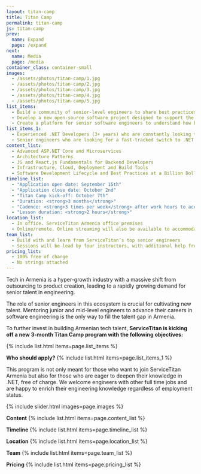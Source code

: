 ```yaml
---
layout: titan-camp
title: Titan Camp
permalink: titan-camp
js: titan-camp
prev:
  name: Expand
  page: /expand
next:
  name: Media
  page: /media
container_class: container-small
images:
  - /assets/photos/titan-camp/1.jpg
  - /assets/photos/titan-camp/2.jpg
  - /assets/photos/titan-camp/3.jpg
  - /assets/photos/titan-camp/4.jpg
  - /assets/photos/titan-camp/5.jpg
list_items:
  - Build a community of senior-level engineers to share best practices, deepen their knowledge in the latest new technologies
  - Develop a new open-source software project designed to support the travel industry while they are currently going through probably the most challenging time in their history
  - Create a platform for senior software engineers to understand how big companies, like ServiceTitan, manage SDLC (software development life cycle), what challenges they have, how they address them, and what tools they use to achieve utmost scalability and productivity
list_items_1: 
  - Experienced .NET Developers (3+ years) who are constantly looking to level up their game
  - Senior engineers who are looking for a fast-tracked switch to .NET
content_list:
  - Advanced ASP.NET Core and Microservices
  - Architecture Patterns
  - JS and React.js Fundamentals for Backend Developers
  - Infrastructure, Cloud, Deployment and Build Tools
  - Software Development Lifecycle and Best Practices at a Billion Dollar Product Company
timeline_list:
  - "Application open date: September 15th"
  - "Application close date: October 2nd"
  - "Titan Camp kick-off: October 7th"
  - "Duration: <strong>3 months</strong>"
  - "Cadence: <strong>3 times per week</strong> after work hours to accommodate people with full time jobs"
  - "Lesson duration: <strong>2 hours</strong>"
location_list: 
  - In office. ServiceTitan Armenia office premises
  - Online/remote. Online streaming will also be available to accommodate participants that prefer it
team_list:
  - Build with and learn from ServiceTitan’s top senior engineers
  - Sessions will be lead by four instructors, with additional help from ten mentors who will be available to answer questions and provide support throughout the program
pricing_list:
  - 100% free of charge
  - No strings attached
---
```


Tech in Armenia is a hyper-growth industry with a massive shift from outsourcing to product creation, leading to a rapidly growing demand for senior talent in engineering.

The role of senior engineers in this ecosystem is crucial for cultivating new talent. Mentoring junior and mid-level engineers to advance their careers in software engineering is the only way to fill the talent gap in Armenia.

To further invest in building Armenian tech talent, <strong>ServiceTitan is kicking off a new 3-month Titan Camp program with the following objectives:</strong>

{% include list.html items=page.list_items %}

<strong>Who should apply?</strong>
{% include list.html items=page.list_items_1 %}

This program is not only meant for those who want to join ServiceTitan Armenia but also for those who are eager to deepen their knowledge in .NET, free of charge. We welcome engineers with other full time jobs and are happy to enrich their engineering knowledge regardless of employment status.

{% include slider.html images=page.images %}

<strong>Content</strong>
{% include list.html items=page.content_list %}

<strong>Timeline</strong>
{% include list.html items=page.timeline_list %}

<strong>Location</strong>
{% include list.html items=page.location_list %}

<strong>Team</strong>
{% include list.html items=page.team_list %}

<strong>Pricing</strong>
{% include list.html items=page.pricing_list %}
